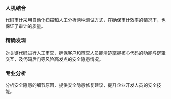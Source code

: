 ### 人机结合
代码审计采用自动化扫描和人工分析两种测试方式，在确保审计效率的情况下，也保证了审计的质量。

### 精确发现
对关键代码进行人工审查，确保客户和审查人员能清楚掌握核心代码的功能与逻辑交互，及代码后门等风险高发点的安全隐患情况。

### 专业分析
分析安全隐患的细节原因，提供安全隐患修复建议，提升企业开发人员的安全技能。
